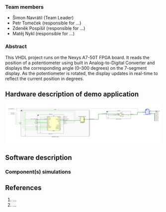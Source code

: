 ### Team members

* Šimon Navrátil (Team Leader)
* Petr Tomeček (responsible for ...)
* Zdeněk Pospíšil (responsible for ...)
* Matěj Nykl (responsible for ...)

### Abstract

This VHDL project runs on the Nexys A7-50T FPGA board. It reads the position of a potentiometer using built in Analog-to-Digital Converter and displays the corresponding angle (0–300 degrees) on the 7-segment display. As the potentiometer is rotated, the display updates in real-time to reflect the current position in degrees.

## Hardware description of demo application

![adc-diagram](Schematic.png)

## Software description


### Component(s) simulations



## References

1. ...
2. ...
